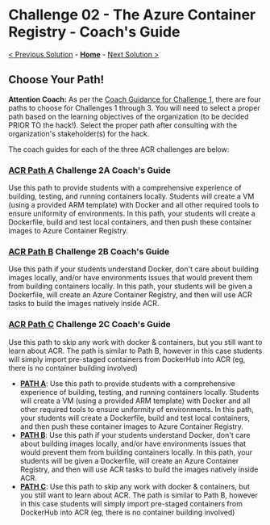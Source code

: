 # Challenge 02 - The Azure Container Registry - Coach's Guide 

[< Previous Solution](./Solution-01.md) - **[Home](./README.md)** - [Next Solution >](./Solution-03.md)

## Choose Your Path!

**Attention Coach:** As per the [Coach Guidance for Challenge 1](./Solution-01.md), there are four paths to choose for Challenges 1 through 3. You will need to select a proper path based on the learning objectives of the organization (to be decided PRIOR TO the hack!). Select the proper path after consulting with the organization's stakeholder(s) for the hack.

The coach guides for each of the three ACR challenges are below:

### [ACR Path A](Solution-02A.md) Challenge 2A Coach's Guide

 Use this path to provide students with a comprehensive experience of building, testing, and running containers locally. Students will create a VM (using a provided ARM template) with Docker and all other required tools to ensure uniformity of environments. In this path, your students will create a Dockerfile, build and test local containers, and then push these container images to Azure Container Registry.

### [ACR Path B](Solution-02B.md) Challenge 2B Coach's Guide

Use this path if your students understand Docker, don't care about building images locally, and/or have environments issues that would prevent them from building containers locally. In this path, your students will be given a Dockerfile, will create an Azure Container Registry, and then will use ACR tasks to build the images natively inside ACR.

### [ACR Path C](Solution-02C.md) Challenge 2C Coach's Guide

Use this path to skip any work with docker & containers, but you still want to learn about ACR.  The path is similar to Path B, however in this case students will simply import pre-staged containers from DockerHub into ACR (eg, there is no container building involved)

* **[PATH A](./Solution-01A.md)**: Use this path to provide students with a comprehensive experience of building, testing, and running containers locally. Students will create a VM (using a provided ARM template) with Docker and all other required tools to ensure uniformity of environments. In this path, your students will create a Dockerfile, build and test local containers, and then push these container images to Azure Container Registry. 
* **[PATH B](./Solution-02B.md)**: Use this path if your students understand Docker, don't care about building images locally, and/or have environments issues that would prevent them from building containers locally. In this path, your students will be given a Dockerfile, will create an Azure Container Registry, and then will use ACR tasks to build the images natively inside ACR.
* **[PATH C](./Solution-02C.md)**: Use this path to skip any work with docker & containers, but you still want to learn about ACR.  The path is similar to Path B, however in this case students will simply import pre-staged containers from DockerHub into ACR (eg, there is no container building involved)